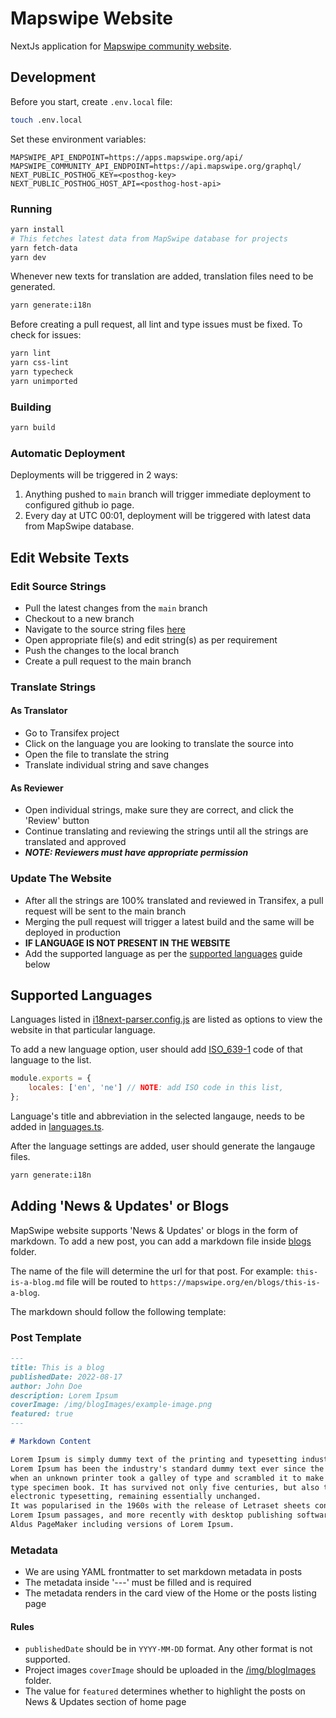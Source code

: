 # Mapswipe Website

NextJs application for [Mapswipe community website](https://mapswipe.org).

## Development

Before you start, create `.env.local` file:

```bash
touch .env.local
```

Set these environment variables:

```env
MAPSWIPE_API_ENDPOINT=https://apps.mapswipe.org/api/
MAPSWIPE_COMMUNITY_API_ENDPOINT=https://api.mapswipe.org/graphql/
NEXT_PUBLIC_POSTHOG_KEY=<posthog-key>
NEXT_PUBLIC_POSTHOG_HOST_API=<posthog-host-api>
```

### Running

```bash
yarn install
# This fetches latest data from MapSwipe database for projects
yarn fetch-data
yarn dev
```

Whenever new texts for translation are added, translation files need to be generated.

```bash
yarn generate:i18n
```

Before creating a pull request, all lint and type issues must be fixed.
To check for issues:

```bash
yarn lint
yarn css-lint
yarn typecheck
yarn unimported
```

### Building

```bash
yarn build
```

### Automatic Deployment

Deployments will be triggered in 2 ways:

1. Anything pushed to `main` branch will trigger immediate deployment
to configured github io page.
2. Every day at UTC 00:01, deployment will be triggered with
latest data from MapSwipe database.

## Edit Website Texts

### Edit Source Strings
- Pull the latest changes from the `main` branch  
- Checkout to a new branch  
- Navigate to the source string files [here](https://github.com/mapswipe/website/tree/main/public/locales/en)  
- Open appropriate file(s) and edit string(s) as per requirement  
- Push the changes to the local branch  
- Create a pull request to the main branch  

### Translate Strings
#### As Translator
- Go to Transifex project  
- Click on the language you are looking to translate the source into  
- Open the file to translate the string  
- Translate individual string and save changes  

#### As Reviewer
- Open individual strings, make sure they are correct, and click the 'Review' button  
- Continue translating and reviewing the strings until all the strings are translated and approved  
- **_NOTE: Reviewers must have appropriate permission_**

### Update The Website
- After all the strings are 100% translated and reviewed in Transifex, a pull request will be sent to the main branch  
- Merging the pull request will trigger a latest build and the same will be deployed in production
- **IF LANGUAGE IS NOT PRESENT IN THE WEBSITE**
- Add the supported language as per the [supported languages](https://github.com/mapswipe/website#supported-languages) guide below

## Supported Languages

Languages listed in [i18next-parser.config.js](https://github.com/mapswipe/community-website/blob/main/i18next-parser.config.js)
are listed as options to view the website in that particular language.

To add a new language option, user should add [ISO_639-1](https://en.wikipedia.org/wiki/ISO_639-1)
code of that language to the list.

```js
module.exports = {
    locales: ['en', 'ne'] // NOTE: add ISO code in this list,
};
```

Language's title and abbreviation in the selected langauge, needs to be added
in [languages.ts](https://github.com/mapswipe/community-website/blob/main/src/utils/langauges.ts).

After the language settings are added, user should generate the langauge files.

```bash
yarn generate:i18n
```

## Adding 'News & Updates' or Blogs

MapSwipe website supports 'News & Updates' or blogs in the form of markdown.
To add a new post, you can add a markdown file inside
[blogs](https://github.com/mapswipe/community-website/tree/main/blogs) folder.

The name of the file will determine the url for that post.
For example: `this-is-a-blog.md` file will be routed to
`https://mapswipe.org/en/blogs/this-is-a-blog`.

The markdown should follow the following template:

### Post Template

```md
---
title: This is a blog
publishedDate: 2022-08-17
author: John Doe
description: Lorem Ipsum
coverImage: /img/blogImages/example-image.png
featured: true
---

# Markdown Content

Lorem Ipsum is simply dummy text of the printing and typesetting industry.
Lorem Ipsum has been the industry's standard dummy text ever since the 1500s,
when an unknown printer took a galley of type and scrambled it to make a
type specimen book. It has survived not only five centuries, but also the leap into
electronic typesetting, remaining essentially unchanged.
It was popularised in the 1960s with the release of Letraset sheets containing
Lorem Ipsum passages, and more recently with desktop publishing software like
Aldus PageMaker including versions of Lorem Ipsum.
```

### Metadata

- We are using YAML frontmatter to set markdown metadata in posts
- The metadata inside '---' must be filled and is required
- The metadata renders in the card view of the Home or the posts listing page

#### Rules

- `publishedDate` should be in `YYYY-MM-DD` format. Any other format is not supported.
- Project images `coverImage` should be uploaded in the [/img/blogImages](https://github.com/mapswipe/community-website/tree/main/public/img/blogImages)
folder.
- The value for `featured` determines whether to highlight the posts on
News & Updates section of home page
